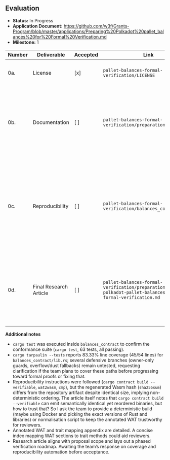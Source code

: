 ## Evaluation
- **Status:** In Progress
- **Application Document:** https://github.com/w3f/Grants-Program/blob/master/applications/Preparing%20Polkadot%20pallet_balances%20for%20Formal%20Verification.md
- **Milestone:** 1

| Number | Deliverable | Accepted | Link | Evaluation Notes |
| ------ | ----------- | -------- | ---- | ---------------- |
| 0a. | License | [x] | `pallet-balances-formal-verification/LICENSE` | MIT license present in the repository root, matching the application scope. |
| 0b. | Documentation | [ ] | `pallet-balances-formal-verification/preparation/` | Documentation folder includes the milestone summary, methodology, trait-to-Wasm mapping, and contextual materials as promised; pending clarification on lower-than-expected test coverage before acceptance or fixing that. |
| 0c. | Reproducibility | [ ] | `pallet-balances-formal-verification/balances_contract/` | Ink! port (`lib.rs`), annotated Wasm (`balances_contract.wat`), and conformance tests are provided; `cargo test` (63 tests) passes locally. However, rebuilding via `cargo contract build --verifiable` produces a Wasm of equal size but different hash, so I'll await a rationale or mitigation plan before sign-off. |
| 0d. | Final Research Article | [ ] | `pallet-balances-formal-verification/preparation/preparing-polkadot-pallet-balances-for-formal-verification.md` | Comprehensive article with reproducibility guide, annotated Wasm insights, trait coverage, and future roadmap fulfilling the agreed scope; awaiting response on coverage improvements and reproducibility automation. |

**Additional notes**
- `cargo test` was executed inside `balances_contract` to confirm the conformance suite (`cargo test`, 63 tests, all passing).
- `cargo tarpaulin --tests` reports 83.33% line coverage (45/54 lines) for `balances_contract/lib.rs`; several defensive branches (owner-only guards, overflow/dust fallbacks) remain untested, requesting clarification if the team plans to cover these paths before progressing toward formal proofs or fixing that.
- Reproducibility instructions were followed (`cargo contract build --verifiable`, `wat2wasm`, `cmp`), but the regenerated Wasm hash (`sha256sum`) differs from the repository artifact despite identical size, implying non-deterministic ordering. The article itself notes that `cargo contract build --verifiable` can emit semantically identical yet reordered binaries, but how to trust that? So I ask the team to provide a deterministic build (maybe using Docker and picking the exact versions of Rust and libraries) or normalisation script to keep the annotated WAT trustworthy for reviewers.
- Annotated WAT and trait mapping appendix are detailed. A concise index mapping WAT sections to trait methods could aid reviewers. 
- Research article aligns with proposal scope and lays out a phased verification roadmap. Awaiting the team’s response on coverage and reproducibility automation before acceptance.
